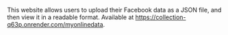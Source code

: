 This website allows users to upload their Facebook data as a JSON file, and then view it in a readable format. Available at https://collection-q63p.onrender.com/myonlinedata.
